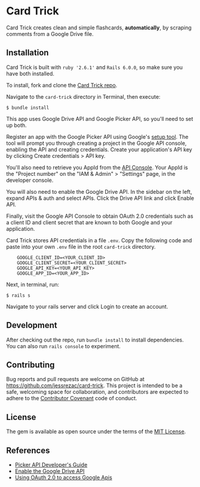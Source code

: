 # Card Trick

Card Trick creates clean and simple flashcards, __automatically__, by scraping comments from a Google Drive file. 

## Installation

Card Trick is built with `ruby '2.6.1'` and `Rails 6.0.0`, so make sure you have both installed. 

To install, fork and clone the [Card Trick repo](https://github.com/jessrezac/card-trick).

Navigate to the `card-trick` directory in Terminal, then execute:

```
$ bundle install
```

This app uses Google Drive API and Google Picker API, so you'll need to set up both. 

Register an app with the Google Picker API using Google's [setup tool](https://console.developers.google.com/start/api?id=picker&credential=client_key). The tool will prompt you through creating a project in the Google API console, enabling the API and creating credentials. Create your application's API key by clicking Create credentials > API key.

You'll also need to retrieve you AppId from the [API Console](https://console.developers.google.com/). Your AppId is the "Project number" on the "IAM & Admin" > "Settings" page, in the developer console.

You will also need to enable the Google Drive API. In the sidebar on the left, expand APIs & auth and select APIs. Click the Drive API link and click Enable API.

Finally, visit the Google API Console to obtain OAuth 2.0 credentials such as a client ID and client secret that are known to both Google and your application.

Card Trick stores API credentials in a file `.env`. Copy the following code and paste into your own `.env` file in the root `card-trick` directory.

```
    GOOGLE_CLIENT_ID=<YOUR_CLIENT_ID> 
    GOOGLE_CLIENT_SECRET=<YOUR_CLIENT_SECRET> 
    GOOGLE_API_KEY=<YOUR_API_KEY> 
    GOOGLE_APP_ID=<YOUR_APP_ID> 
```
Next, in terminal, run:

```
$ rails s
```

Navigate to your rails server and click Login to create an account. 

## Development
After checking out the repo, run `bundle install` to install dependencies. You can also run `rails console` to experiment.

## Contributing
Bug reports and pull requests are welcome on GitHub at https://github.com/jessrezac/card-trick. This project is intended to be a safe, welcoming space for collaboration, and contributors are expected to adhere to the [Contributor Covenant](http://contributor-covenant.org/) code of conduct.

## License
The gem is available as open source under the terms of the [MIT License](https://opensource.org/licenses/MIT).

## References
- [Picker API Developer's Guide](https://developers.google.com/picker/docs)
- [Enable the Google Drive API](https://developers.google.com/identity/protocols/OAuth2)
- [Using OAuth 2.0 to access Google Apis](https://developers.google.com/identity/protocols/OAuth2)
